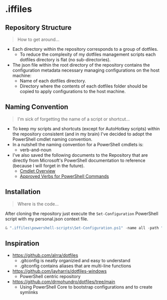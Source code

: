 # .iffiles

## Repository Structure
> How to get around...
- Each directory within the repository corresponds to a group of dotfiles.
  - To reduce the complexity of my dotfiles management scripts each dotfiles directory is flat (no sub-directories).
- The json file within the root directory of the repository contains the configuration metadata necessary managing configurations on the host machine:
  - Name of each dotfiles directory.
  - Directory where the contents of each dotfiles folder should be copied to apply configurations to the host machine.

## Naming Convention
> I'm sick of forgetting the name of a script or shortcut...
- To keep my scripts and shortcuts (except for AutoHotkey scripts) within the repository consistent (and in my brain) I've decided to adopt the PowerShell cmdlet naming convention.
- In a nutshell the naming convention for a PowerShell cmdlets is:
  - verb-and-noun
- I've also saved the following documents to the Repository that are directly from Microsoft's PowerShell documentation to reference (because I will forget in the future).
  - [Cmdlet Overview](docs/powershell/cmdlet-overview.pdf)
  - [Approved Verbs for PowerShell Commands](docs/powershell/cmdlet-overview.pdf)

## Installation
> Where is the code...

After cloning the repository just execute the ```Set-Configuration``` PowerShell script with my personal.json context file.

```powershell
& ".iffiles\powershell-scripts\Set-Configuration.ps1" -name all -path ".iffiles\personal.json"
```

## Inspiration
- https://github.com/alrra/dotfiles
  - .gitconfig is neatly organizied and easy to understand
  - .gitconfig contains aliases that are multi-line functions
- https://github.com/jayharris/dotfiles-windows
  - PowerShell centric repository
- https://github.com/drmohundro/dotfiles/tree/main
  - Using PowerShell Core to bootstrap configurations and to create symlinks